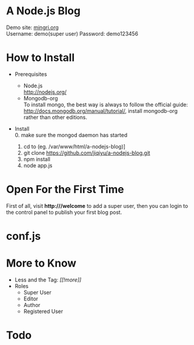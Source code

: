 # A Node.js Blog

Demo site: [mingri.org](http://mingri.org)  
Username: demo(super user) Password: demo123456  

# How to Install

* Prerequisites
  * Node.js  
    http://nodejs.org/
  * Mongodb-org  
    To install mongo, the best way is always to follow
    the official guide: http://docs.mongodb.org/manual/tutorial/,
    install mongodb-org rather than other editions.
  
* Install  
  0. make sure the mongod daemon has started
  1. cd to <the directory you put the code files> (eg. /var/www/html/a-nodejs-blog)]
  2. git clone https://github.com/jiqiyu/a-nodejs-blog.git
  3. npm install
  4. node app.js

# Open For the First Time

First of all, visit **http://<your-site-domain>/welcome** to add
a super user, then you can login to the control panel
to publish your first blog post.

# conf.js

# More to Know

* Less and the Tag: *[[!more]]*
* Roles
  * Super User
  * Editor
  * Author
  * Registered User

# Todo
